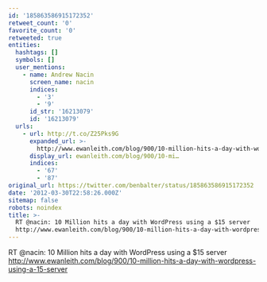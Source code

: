 ```yaml
---
id: '185863586915172352'
retweet_count: '0'
favorite_count: '0'
retweeted: true
entities:
  hashtags: []
  symbols: []
  user_mentions:
    - name: Andrew Nacin
      screen_name: nacin
      indices:
        - '3'
        - '9'
      id_str: '16213079'
      id: '16213079'
  urls:
    - url: http://t.co/Z25Pks9G
      expanded_url: >-
        http://www.ewanleith.com/blog/900/10-million-hits-a-day-with-wordpress-using-a-15-server
      display_url: ewanleith.com/blog/900/10-mi…
      indices:
        - '67'
        - '87'
original_url: https://twitter.com/benbalter/status/185863586915172352
date: '2012-03-30T22:58:26.000Z'
sitemap: false
robots: noindex
title: >-
  RT @nacin: 10 Million hits a day with WordPress using a $15 server
  http://www.ewanleith.com/blog/900/10-million-hits-a-day-with-wordpress-using-a-15-server
---
```


RT @nacin: 10 Million hits a day with WordPress using a $15 server http://www.ewanleith.com/blog/900/10-million-hits-a-day-with-wordpress-using-a-15-server